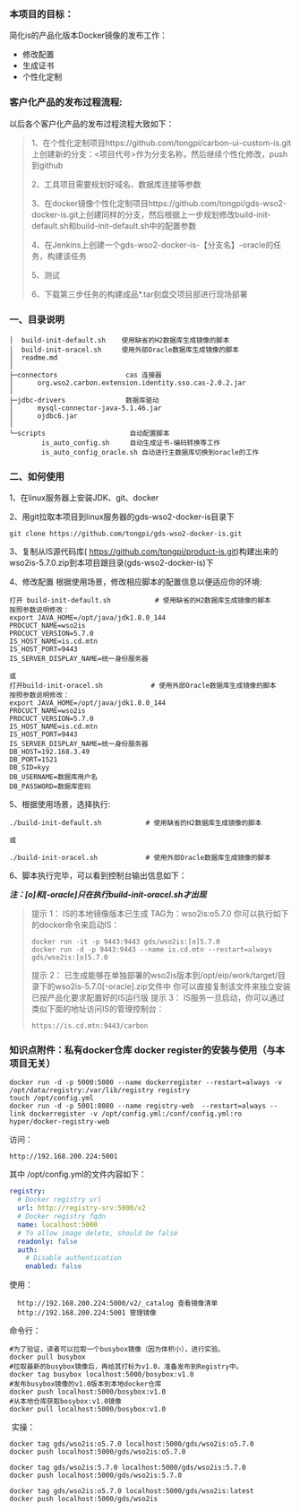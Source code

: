 ### 本项目的目标：

简化is的产品化版本Docker镜像的发布工作：

- 修改配置
- 生成证书
- 个性化定制

### 客户化产品的发布过程流程:

以后各个客户化产品的发布过程流程大致如下：

> 1、在个性化定制项目https://github.com/tongpi/carbon-ui-custom-is.git上创建新的分支：<项目代号>作为分支名称，然后继续个性化修改，push到github
>
> 2、工具项目需要规划好域名、数据库连接等参数
>
>  3、在docker镜像个性化定制项目https://github.com/tongpi/gds-wso2-docker-is.git上创建同样的分支，然后根据上一步规划修改build-init-default.sh和build-init-default.sh中的配置参数
>
>  4、在Jenkins上创建一个gds-wso2-docker-is-【分支名】-oracle的任务，构建该任务
>
>  5、测试
>
>  6、下载第三步任务的构建成品*.tar刻盘交项目部进行现场部署

### 一、目录说明

```
│  build-init-default.sh    使用缺省的H2数据库生成镜像的脚本
│  build-init-oracel.sh     使用外部Oracle数据库生成镜像的脚本
│  readme.md              
│  
├─connectors                 cas 连接器
│      org.wso2.carbon.extension.identity.sso.cas-2.0.2.jar
│      
├─jdbc-drivers               数据库驱动
│      mysql-connector-java-5.1.46.jar
│      ojdbc6.jar
│      
└─scripts                     自动配置脚本
        is_auto_config.sh     自动生成证书-编码转换等工作
        is_auto_config_oracle.sh 自动进行主数据库切换到oracle的工作
```

### 二、如何使用

1、在linux服务器上安装JDK、git、docker

2、用git拉取本项目到linux服务器的gds-wso2-docker-is目录下

```
git clone https://github.com/tongpi/gds-wso2-docker-is.git
```

3、复制从IS源代码库( https://github.com/tongpi/product-is.git)构建出来的wso2is-5.7.0.zip到本项目跟目录(gds-wso2-docker-is)下

4、修改配置  根据使用场景，修改相应脚本的配置信息以便适应你的环境:

```
打开 build-init-default.sh           # 使用缺省的H2数据库生成镜像的脚本
按照参数说明修改：
export JAVA_HOME=/opt/java/jdk1.8.0_144
PROCUCT_NAME=wso2is
PROCUCT_VERSION=5.7.0
IS_HOST_NAME=is.cd.mtn
IS_HOST_PORT=9443
IS_SERVER_DISPLAY_NAME=统一身份服务器

或
打开build-init-oracel.sh            # 使用外部Oracle数据库生成镜像的脚本
按照参数说明修改：
export JAVA_HOME=/opt/java/jdk1.8.0_144
PROCUCT_NAME=wso2is
PROCUCT_VERSION=5.7.0
IS_HOST_NAME=is.cd.mtn
IS_HOST_PORT=9443
IS_SERVER_DISPLAY_NAME=统一身份服务器
DB_HOST=192.168.3.49
DB_PORT=1521
DB_SID=kyy
DB_USERNAME=数据库用户名
DB_PASSWORD=数据库密码
```

5、根据使用场景，选择执行:

```shell
./build-init-default.sh           # 使用缺省的H2数据库生成镜像的脚本

或

./build-init-oracel.sh            # 使用外部Oracle数据库生成镜像的脚本
```

6、脚本执行完毕，可以看到控制台输出信息如下：

***注：[o]和[-oracle]只在执行build-init-oracel.sh才出现***

> 提示  1：
> IS的本地镜像版本已生成 TAG为：wso2is:o5.7.0
> 你可以执行如下的docker命令来启动IS：
>
> ```
> docker run -it -p 9443:9443 gds/wso2is:[o]5.7.0
> docker run -d -p 9443:9443 --name is.cd.mtn --restart=always gds/wso2is:[o]5.7.0
> ```
>
> 提示  2：
> 已生成能够在单独部署的wso2is版本到/opt/eip/work/target/目录下的wso2is-5.7.0[-oracle].zip文件中
> 你可以直接复制该文件来独立安装已按产品化要求配置好的IS运行版
> 提示  3：
> IS服务一旦启动，你可以通过类似下面的地址访问IS的管理控制台：     
>
> ```
> https://is.cd.mtn:9443/carbon
> ```

### 知识点附件：私有docker仓库  docker register的安装与使用（与本项目无关）

```
docker run -d -p 5000:5000 --name dockerregister --restart=always -v /opt/data/registry:/var/lib/registry registry
touch /opt/config.yml
docker run -d -p 5001:8080 --name registry-web  --restart=always --link dockerregister -v /opt/config.yml:/conf/config.yml:ro hyper/docker-registry-web
```

访问：

```
http://192.168.200.224:5001
```

其中 /opt/config.yml的文件内容如下：

```yml
registry:
  # Docker registry url
  url: http://registry-srv:5000/v2
  # Docker registry fqdn
  name: localhost:5000
  # To allow image delete, should be false
  readonly: false
  auth:
    # Disable authentication
    enabled: false
```

使用：

```
  http://192.168.200.224:5000/v2/_catalog 查看镜像清单
  http://192.168.200.224:5001 管理镜像
```

  命令行：

```shell
#为了验证，读者可以拉取一个busybox镜像（因为体积小），进行实验。
docker pull busybox
#拉取最新的busybox镜像后，再给其打标为v1.0，准备发布到Registry中。
docker tag busybox localhost:5000/bosybox:v1.0 
#发布busybox镜像的v1.0版本到本地docker仓库
docker push localhost:5000/bosybox:v1.0    
#从本地仓库获取bosybox:v1.0镜像
docker pull localhost:5000/bosybox:v1.0         
```

​    实操：

```shell
docker tag gds/wso2is:o5.7.0 localhost:5000/gds/wso2is:o5.7.0
docker push localhost:5000/gds/wso2is:o5.7.0

docker tag gds/wso2is:5.7.0 localhost:5000/gds/wso2is:5.7.0
docker push localhost:5000/gds/wso2is:5.7.0
    
docker tag gds/wso2is:o5.7.0 localhost:5000/gds/wso2is:latest
docker push localhost:5000/gds/wso2is
```



